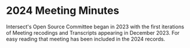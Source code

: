 # 2024 Meeting Minutes

Intersect's Open Source Committee began in 2023 with the first iterations of Meeting recodings and Transcripts appearing in December 2023. For easy reading that meeting has been included in the 2024 records.&#x20;
